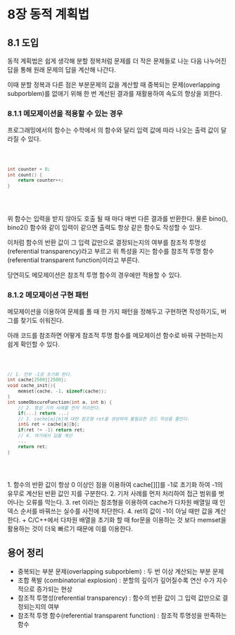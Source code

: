 # 8장 동적 계획법
## 8.1 도입
<p>동적 계획법은 쉽게 생각해 분할 정복처럼 문제를 더 작은 문제들로 나눈 다음 나누어진 답을 통해 원래 문제의 답을 계산해 나간다.</p>
<p>이때 분할 정복과 다른 점은 부분문제의 값을 계산할 때 중복되는 문제(overlapping subporblem)를 없애기 위해 한 번 계산된 결과를 재활용하여 속도의 향상을 꾀한다.</p>

### 8.1.1 메모제이션을 적용할 수 있는 경우
<p>프로그래밍에서의 함수는 수학에서
의 함수와 달리 입력 값에 따라 나오는 출력 값이 달라질 수 있다.</p>
<pre>
<code>

```cpp
int counter = 0;
int count() {
    return counter++;
}
```

</code>
</pre>
<p>위 함수는 입력을 받지 않아도 호출 될 때 마다 매번 다른 결과를 반환한다. 물론 bino(), bino2() 함수와 같이 입력이 같으면 출력도 항상 같은 함수도 작성할 수 있다.</p>
<p>이처럼 함수의 반환 값이 그 입력 값만으로 결정되는지의 여부를 참조적 투명성(referential transparency)라고 부르고 위 특성을 지는 함수를 참조적 투명 함수(referential transparent function)이라고 부른다.</p>
<p>당연히도 메모제이션은 참조적 투명 함수의 경우에만 적용할 수 있다.</p>

### 8.1.2 메모제이션 구현 패턴
<p>메모제이션을 이용하여 문제를 풀 때 한 가지 패턴을 정해두고 구현하면 작성하기도, 버그를 찾기도 쉬워진다.</p>
<p>아래 코드를 참조하면 어떻게 참조적 투명 함수를 메모제이션 함수로 바꿔 구현하는지 쉽게 확인할 수 있다.</p>
<pre>
<code>

``` cpp
// 1. 전부 -1로 초기화 한다.
int cache[2500][2500];
void cache_init(){
    memset(cache, -1, sizeof(cache));
}
int someObscureFunction(int a, int b) {
    // 2. 항상 기저 사례를 먼저 처리한다.
    if(...) return ...;
    // 3. cache[a][b]에 대한 참조형 ret을 생성하여 불필요한 코드 작성을 줄인다.
    int& ret = cache[a][b];
    if(ret != -1) return ret;
    // 4. 여기에서 답을 계산
    ...
    return ret;
}
```

</code>
</pre>
1. 함수의 반환 값이 항상 0 이상인 점을 이용하여 cache[][]를 -1로 초기화 하여 -1의 유무로 계산된 반환 값인 지를 구분한다.
2. 기저 사례를 먼저 처리하여 접근 범위를 벗어나는 오류를 막는다.
3. ret 이라는 참조형을 이용하여 cache가 다차원 배열일 때 인덱스 순서를 바꿔쓰는 실수를 사전에 차단한다.
4. ret의 값이 -1이 아닐 때만 값을 계산한다.
+ C/C++에서 다차원 배열을 초기화 할 때 for문을 이용하는 것 보다 memset을 활용하는 것이 더욱 빠르기 때문에 이를 이용한다.

## 용어 정리
+ 중복되는 부분 문제(overlapping subporblem) : 두 번 이상 계산되는 부분 문제
+ 조합 폭발 (combinatorial explosion) : 분할의 깊이가 깊어질수록 연산 수가 지수적으로 증가되는 현상
+ 참조적 투명성(referential transparency) : 함수의 반환 값이 그 입력 값만으로 결정되는지의 여부
+ 참조적 투명 함수(referential transparent function) : 참조적 투명성을 만족하는 함수
